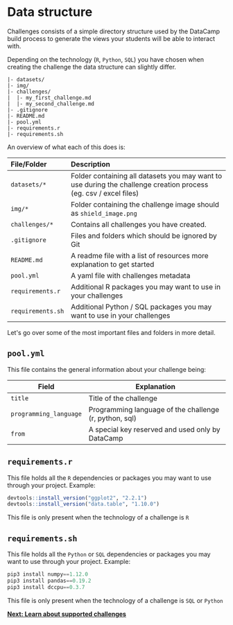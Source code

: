 # Data structure

Challenges consists of a simple directory structure used by the DataCamp build process to generate the views your students will be able to interact with.

Depending on the technology (`R`, `Python`, `SQL`) you have chosen when creating the challenge the data structure can slightly differ.

```text
|- datasets/
|- img/
|- challenges/
|  |- my_first_challenge.md
|  |- my_second_challenge.md
|- .gitignore
|- README.md
|- pool.yml
|- requirements.r
|- requirements.sh
```

An overview of what each of this does is:

| File/Folder         | Description                                                              |
|:--------------------|:-------------------------------------------------------------------------|
| `datasets/*`          | Folder containing all datasets you may want to use during the challenge creation process (eg. csv / excel files)|
| `img/*`          | Folder containing the challenge image should as `shield_image.png`|
| `challenges/*`          | Contains all challenges you have created.                                                                       |
| `.gitignore`         | Files and folders which should be ignored by Git  |
| `README.md`         | A readme file with a list of resources more explanation to get started  |
| `pool.yml`       | A yaml file with challenges metadata                          |
| `requirements.r`   | Additional R packages you may want to use in your challenges                                                                          |
| `requirements.sh`   | Additional Python / SQL packages you may want to use in your challenges                                                                          |

Let's go over some of the most important files and folders in more detail.

## `pool.yml`
This file contains the general information about your challenge being:

| Field                | Explanation                                                                                                                                                                                                                                                                                               |
|----------------------|-----------------------------------------------------------------------------------------------------------------------------------------------------------------------------------------------------------------------------------------------------------------------------------------------------------|
| `title`                | Title of the challenge                                                                                                                                                                                                                                                                                       |
| `programming_language` | Programming language of the challenge (r, python, sql)                                                                                                                                                                                                                                                       |
| `from`             | A special key reserved and used only by DataCamp|


## `requirements.r`
This file holds all the `R` dependencies or packages you may want to use through your project.
Example:

```r
devtools::install_version("ggplot2", "2.2.1")
devtools::install_version("data.table", "1.10.0")
```

This file is only present when the technology of a challenge is `R`

## `requirements.sh`
This file holds all the `Python` or `SQL` dependencies or packages you may want to use through your project.
Example:

```python
pip3 install numpy==1.12.0
pip3 install pandas==0.19.2 
pip3 install dccpu==0.3.7
```

This file is only present when the technology of a challenge is `SQL` or `Python`

**[Next: Learn about supported challenges](content/README.md)**